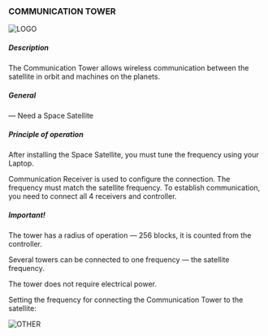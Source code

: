 ### COMMUNICATION TOWER

![LOGO](https://gtimpact.space/media/gregtech/ParTower.png)

##### Description

The Communication Tower allows wireless communication between the satellite in orbit and machines on the planets.

##### General

— Need a Space Satellite

##### Principle of operation

After installing the Space Satellite, you must tune the frequency using your Laptop.


Communication Receiver is used to configure the connection. The frequency must match the satellite frequency. To establish communication, you need to connect all 4 receivers and controller.

##### Important!

The tower has a radius of operation — 256 blocks, it is counted from the controller.

Several towers can be connected to one frequency — the satellite frequency.

The tower does not require electrical power.


Setting the frequency for connecting the Communication Tower to the satellite:

![OTHER](https://gtimpact.space/media/gregtech/connectTowerSattelite.gif)

